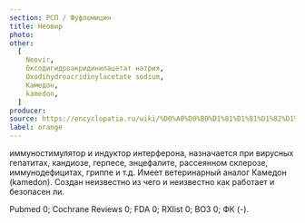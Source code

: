 ```yaml
---
section: РСП / Фуфломицин
title: Неовир
photo:
other:
  [
    Neovir,
    Оксодигидроакридинилацетат натрия,
    Oxodihydroacridinylacetate sodium,
    Камедон,
    kamedon,
  ]
producer:
source: https://encyclopatia.ru/wiki/%D0%A0%D0%B0%D1%81%D1%81%D1%82%D1%80%D0%B5%D0%BB%D1%8C%D0%BD%D1%8B%D0%B9_%D1%81%D0%BF%D0%B8%D1%81%D0%BE%D0%BA_%D0%BF%D1%80%D0%B5%D0%BF%D0%B0%D1%80%D0%B0%D1%82%D0%BE%D0%B2
label: orange
---
```


иммуностимулятор и индуктор интерферона, назначается при вирусных гепатитах, кандиозе, герпесе, энцефалите, рассеянном склерозе, иммунодефицитах, гриппе и т.д. Имеет ветеринарный аналог Камедон (kamedon). Создан неизвестно из чего и неизвестно как работает и безопасен ли.

Pubmed 0; Cochrane Reviews 0; FDA 0; RXlist 0; ВОЗ 0; ФК (-).
